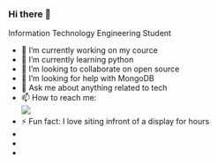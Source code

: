 ### Hi there 👋 

Information Technology Engineering Student
- 🔭 I’m currently working on my cource
- 🌱 I’m currently learning python
- 👯 I’m looking to collaborate on open source
- 🤔 I’m looking for help with MongoDB
- 💬 Ask me about anything related to tech
- 📫 How to reach me:<br /> [<img src="https://img.shields.io/badge/LinkedIn-0077B5?style=for-the-badge&logo=linkedin&logoColor=white" />](www.linkedin.com/in/muhammed-navas-358815221)
- ⚡ Fun fact: I love siting infront of a display for hours
-  
- 
- 

